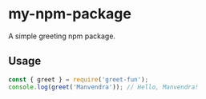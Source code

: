 # my-npm-package

A simple greeting npm package.

## Usage

```js
const { greet } = require('greet-fun');
console.log(greet('Manvendra')); // Hello, Manvendra!
```
